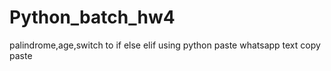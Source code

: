 # Python_batch_hw4
palindrome,age,switch to if else elif using python
paste whatsapp text copy paste

